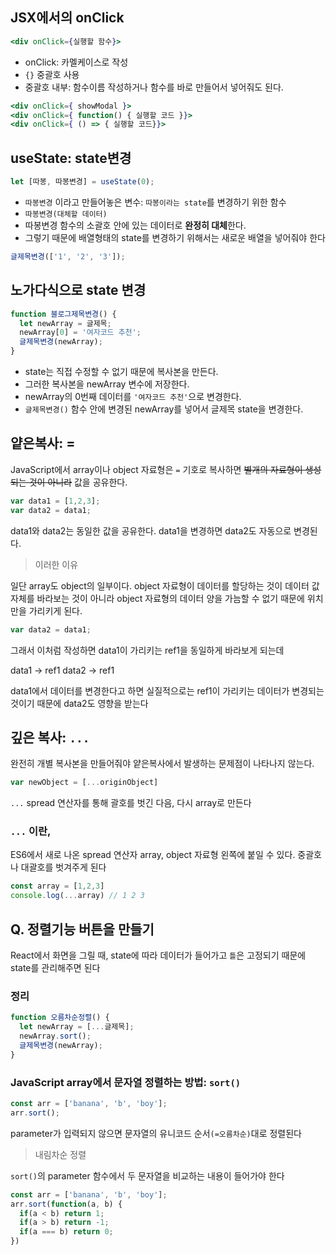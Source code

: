 ## JSX에서의 onClick

```jsx
<div onClick={실행할 함수}>
```

- onClick: 카멜케이스로 작성
- `{}` 중괄호 사용
- 중괄호 내부: 함수이름 작성하거나 함수를 바로 만들어서 넣어줘도 된다.

```jsx
<div onClick={ showModal }>
<div onClick={ function() { 실행할 코드 }}>
<div onClick={ () => { 실행할 코드}}> 
```

## useState: state변경

```jsx
let [따봉, 따봉변경] = useState(0);
```

- `따봉변경` 이라고 만들어놓은 변수: `따봉이라는 state`를 변경하기 위한 함수
- `따봉변경(대체할 데이터)`
- 따봉변경 함수의 소괄호 안에 있는 데이터로 **완정히 대체**한다.
- 그렇기 때문에 배열형태의 state를 변경하기 위해서는 새로운 배열을 넣어줘야 한다

```jsx
글제목변경(['1', '2', '3']);
```

## 노가다식으로 state 변경

```jsx
function 블로그제목변경() {
  let newArray = 글제목;
  newArray[0] = '여자코드 추천';
  글제목변경(newArray);
}
```

- state는 직접 수정할 수 없기 때문에 복사본을 만든다.
- 그러한 복사본을 newArray 변수에 저장한다.
- newArray의 0번째 데이터를 `'여자코드 추천'`으로 변경한다.
- `글제목변경()` 함수 안에 변경된 newArray를 넣어서 글제목 state을 변경한다.

## 얕은복사: =

JavaScript에서 array이나 object 자료형은 `=` 기호로 복사하면 ~~별개의 자료형이 생성되는 것이 아니라~~ 값을 공유한다.

```javascript
var data1 = [1,2,3];
var data2 = data1;
```

data1와 data2는 동일한 값을 공유한다.
data1을 변경하면 data2도 자동으로 변경된다.

> 이러한 이유

일단 array도 object의 일부이다.
object 자료형이 데이터를 할당하는 것이 데이터 값 자체를 바라보는 것이 아니라
object 자료형의 데이터 양을 가늠할 수 없기 때문에 위치만을 가리키게 된다.

 
```javascript
var data2 = data1;
```
그래서 이처럼 작성하면 data1이 가리키는 ref1을 동일하게 바라보게 되는데

data1 -> ref1
data2 -> ref1

data1에서 데이터를 변경한다고 하면 실질적으로는 ref1이 가리키는 데이터가 변경되는 것이기 때문에 data2도 영향을 받는다


## 깊은 복사: `...`

완전히 개별 복사본을 만들어줘야 얕은복사에서 발생하는 문제점이 나타나지 않는다.

```javascript
var newObject = [...originObject]
```

`...` spread 연산자를 통해 괄호를 벗긴 다음, 다시 array로 만든다

### `...` 이란,

ES6에서 새로 나온 spread 연산자
array, object 자료형 왼쪽에 붙일 수 있다.
중괄호나 대괄호를 벗겨주게 된다

```javascript
const array = [1,2,3]
console.log(...array) // 1 2 3
```

## Q. 정렬기능 버튼을 만들기

React에서 화면을 그릴 때, state에 따라 데이터가 들어가고 `틀`은 고정되기 때문에 state를 관리해주면 된다

### 정리

```javascript
function 오름차순정렬() {
  let newArray = [...글제목];
  newArray.sort();
  글제목변경(newArray);
}
```

### JavaScript array에서 문자열 정렬하는 방법: `sort()`

```javascript
const arr = ['banana', 'b', 'boy'];
arr.sort();
```

parameter가 입력되지 않으면 문자열의 유니코드 순서`(=오름차순)`대로 정렬된다

> 내림차순 정렬

`sort()`의 parameter 함수에서 두 문자열을 비교하는 내용이 들어가야 한다

```javascript
const arr = ['banana', 'b', 'boy'];
arr.sort(function(a, b) {
  if(a < b) return 1;
  if(a > b) return -1;
  if(a === b) return 0;
})
```


